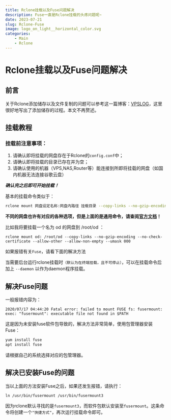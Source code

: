 ```yaml
---
title: Rclone挂载以及Fuse问题解决
description: Fuse一直是Rclone挂载的头疼问题呢~
date: 2023-07-21
slug: Rclone-Fuse
image: logo_on_light__horizontal_color.svg
categories:
    - Main
    - Rclone
---
```


# Rclone挂载以及Fuse问题解决

## 前言
关于Rclone添加储存以及文件复制的问题可以参考这一篇博客：[VPSLOG](https://vpslog.org/blog/%E4%BD%BF%E7%94%A8-rclone-%E5%9C%A8-nas-%E5%92%8C-google-drive-%E4%B9%8B%E9%97%B4%E5%A4%8D%E5%88%B6%E6%96%87%E4%BB%B6/)，这里很好地写出了添加储存的过程。本文不再赘述。

## 挂载教程
### 挂载前注意事项：
1. 请确认即将挂载的网盘存在于Rclone的`config.conf`中；
2. 请确认即将挂载的目录已存在并为空；
3. 请确认使用的机器（VPS,NAS,Router等）能连接到所即将挂载的网盘（如国内机器无法连接谷歌云盘）

***确认完之后即可开始挂载！***

基本的挂载命令类似于：
```bash
rclone mount 网盘设定名称:网盘内路径 挂载目录 --copy-links --no-gzip-encoding --no-check-certificate --allow-other --allow-non-empty --umask 000
```
**不同的网盘也许有对应的各种选项，但是上面的是通用命令，请查阅[官方文档](https://rclone.org/docs/)！**

比如我将要挂载一个名为 od 的网盘到 /root/od ：
```
rclone mount od: /root/od --copy-links --no-gzip-encoding --no-check-certificate --allow-other --allow-non-empty --umask 000 
```

如果报错有关`Fuse`，请看下面的解决方法

当需要后台运行rclone挂载时`（默认为在终端挂载，且不可停止）`，可以在挂载命令后加上 `--daemon` 以作为daemon程序挂载。

## 解决Fuse问题
一般报错内容为：
```
2020/07/17 04:44:20 Fatal error: failed to mount FUSE fs: fusermount: exec: "fusermount": executable file not found in $PATH
```
这是因为未安装fuse软件包导致的，解决方法非常简单，使用包管理器安装Fuse：
```bash
yum install fuse
apt install fuse
```
请根据自己的系统选择对应的包管理器。

## 解决已安装Fuse的问题
当以上面的方法安装Fuse之后，如果还发生报错，请执行：
```
ln /usr/bin/fusermount /usr/bin/fusermount3
```
因为rclone默认寻找的是`fusermount3`，而软件包默认安装至`fusermount`。这条命令将创建一个`"快捷方式"`，再次运行挂载命令即可。